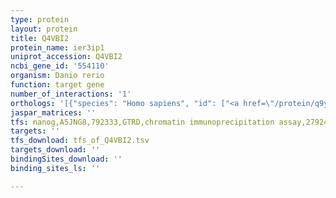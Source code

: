 ```yaml
---
type: protein
layout: protein
title: Q4VBI2
protein_name: ier3ip1
uniprot_accession: Q4VBI2
ncbi_gene_id: '554110'
organism: Danio rerio
function: target gene
number_of_interactions: '1'
orthologs: '[{"species": "Homo sapiens", "id": ["<a href=\"/protein/q9y5u9\">Q9Y5U9</a>"]}, {"species": "Mus musculus", "id": ["<a href=\"/protein/q9cr20\">Q9CR20</a>"]}, {"species": "Drosophila melanogaster", "id": ["<a href=\"/protein/q9vte1\">Q9VTE1</a>"]}, {"species": "Caenorhabditis elegans", "id": ["<a href=\"/protein/q7ytg6\">Q7YTG6</a>"]}, {"species": "Saccharomyces cerevisiae", "id": ["<a href=\"/protein/q3e834\">Q3E834</a>"]}]'
jaspar_matrices: ''
tfs: nanog,A5JNG8,792333,GTRD,chromatin immunoprecipitation assay,27924024%5Buid%5D,No
targets: ''
tfs_download: tfs_of_Q4VBI2.tsv
targets_download: ''
bindingSites_download: ''
binding_sites_ls: ''

---
```

